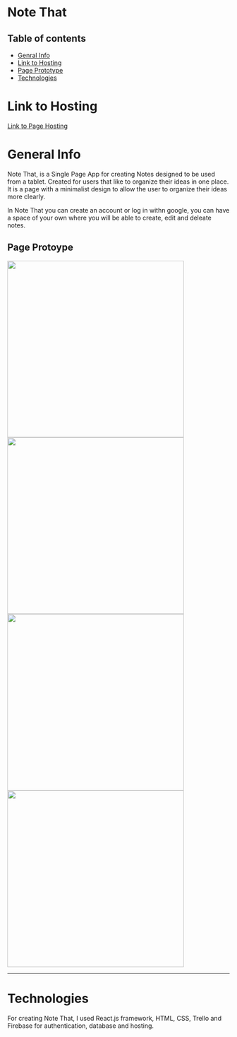 # Note That

## Table of contents
* [Genral Info](#general-info)
* [Link to Hosting](#link-to-hosting)
* [Page Prototype](#page-prototype)
* [Technologies](#technologies)

# Link to Hosting
[Link to Page Hosting](https://note-that.firebaseapp.com/)

# General Info
Note That, is a Single Page App for creating Notes designed to be used from a tablet. Created for users that like to organize their ideas in one place. It is a page with a minimalist design to allow the user to organize their ideas more clearly. 

In Note That you can create an account or log in withn google, you can have a space of your own where you will be able to create, edit and deleate notes.


## Page Protoype

<img src="https://user-images.githubusercontent.com/79501211/139490937-ea0a1fb7-e415-4a60-8a0d-7129e1f101e0.png" width="400" height="auto"/>    <img src="https://user-images.githubusercontent.com/79501211/139490913-2048f9c0-d1cc-46c9-839f-f86a393a410e.png" width="400" height="auto"/>   <img src="https://user-images.githubusercontent.com/79501211/139493542-f28deccf-3b93-43cb-9ee2-303751d5f1ba.png" width="400" height="auto"/>    <img src="https://user-images.githubusercontent.com/79501211/139490928-214b9d40-2a47-41d2-b9a0-e23c6a098880.png" width="400" height="auto"/> 


***



# Technologies

For creating Note That, I used React.js framework, HTML, CSS, Trello and Firebase for authentication, database and hosting.
